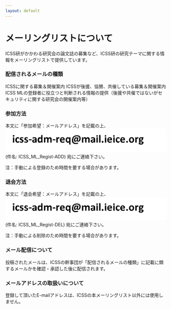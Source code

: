 ```yaml
---
layout: default
---
```


# メーリングリストについて

ICSS研がかかわる研究会の論文誌の募集など、ICSS研の研究テーマに関する情報をメーリングリストで提供しています。

### 配信されるメールの種類

ICSSに関する募集＆開催案内 ICSSが後援、協賛、共催している募集＆開催案内 ICSS MLの登録者に役立つと判断される情報の提供（後援や共催ではないがセキュリティに関する研究会の開催案内等）

### 参加方法

本文に「参加希望：メールアドレス」を記載の上、![幹事団](add.gif)(件名: ICSS_ML_Regist-ADD) 宛にご連絡下さい。

注：手動による登録のため時間を要する場合があります。

### 退会方法

本文に「退会希望：メールアドレス」を記載の上、![幹事団](add.gif)(件名: ICSS_ML_Regist-DEL) 宛にご連絡下さい。

注：手動による削除のため時間を要する場合があります。

### メール配信について
投稿されたメールは、ICSSの幹事団が「配信されるメールの種類」に記載に類するメールかを確認・承認した後に配信されます。

### メールアドレスの取扱いについて
登録して頂いたE-mailアドレスは、ICSSの本メーリングリスト以外には使用しません。
